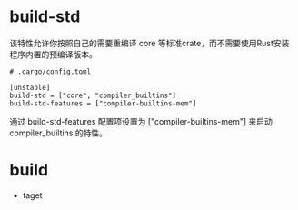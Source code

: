 # build-std
该特性允许你按照自己的需要重编译 core 等标准crate，而不需要使用Rust安装程序内置的预编译版本。
```
# .cargo/config.toml

[unstable]
build-std = ["core", "compiler_builtins"]
build-std-features = ["compiler-builtins-mem"]
```
通过 build-std-features 配置项设置为 ["compiler-builtins-mem"] 来启动 compiler_builtins 的特性。

# build
+ taget
